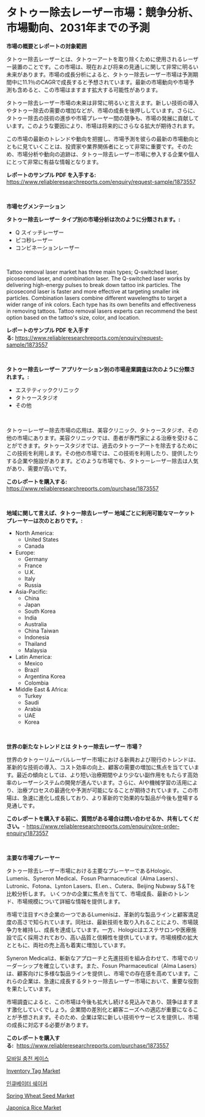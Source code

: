 <p><h1>タトゥー除去レーザー市場：競争分析、市場動向、2031年までの予測</h1></p><p><strong>市場の概要とレポートの対象範囲</strong></p>
<p><p>タトゥー除去レーザーとは、タトゥーアートを取り除くために使用されるレーザー装置のことです。この市場は、現在および将来の見通しに関して非常に明るい未来があります。市場の成長分析によると、タトゥー除去レーザー市場は予測期間中に11.1％のCAGRで成長すると予想されています。最新の市場動向や市場予測も含めると、この市場はますます拡大する可能性があります。</p><p>タトゥー除去レーザー市場の未来は非常に明るいと言えます。新しい技術の導入やタトゥー除去の需要の増加などが、市場の成長を後押ししています。さらに、タトゥー除去の技術の進歩や市場プレーヤー間の競争も、市場の発展に貢献しています。このような要因により、市場は将来的にさらなる拡大が期待されます。</p><p>この市場の最新のトレンドや動向を把握し、市場予測を彼らの最新の市場動向とともに見ていくことは、投資家や業界関係者にとって非常に重要です。そのため、市場分析や動向の追跡は、タトゥー除去レーザー市場に参入する企業や個人にとって非常に有益な情報となります。</p></p>
<p><strong>レポートのサンプル PDF を入手する:</strong> <a href="https://www.reliableresearchreports.com/enquiry/request-sample/1873557">https://www.reliableresearchreports.com/enquiry/request-sample/1873557</a></p>
<p>&nbsp;</p>
<p><strong>市場セグメンテーション</strong></p>
<p><strong>タトゥー除去レーザー タイプ別の市場分析は次のように分類されます。:</strong></p>
<p><ul><li>Q スイッチレーザー</li><li>ピコ秒レーザー</li><li>コンビネーションレーザー</li></ul></p>
<p>&nbsp;</p>
<p><p>Tattoo removal laser market has three main types; Q-switched laser, picosecond laser, and combination laser. The Q-switched laser works by delivering high-energy pulses to break down tattoo ink particles. The picosecond laser is faster and more effective at targeting smaller ink particles. Combination lasers combine different wavelengths to target a wider range of ink colors. Each type has its own benefits and effectiveness in removing tattoos. Tattoo removal lasers experts can recommend the best option based on the tattoo's size, color, and location.</p></p>
<p><strong>レポートのサンプル PDF を入手する:</strong>&nbsp;<a href="https://www.reliableresearchreports.com/enquiry/request-sample/1873557">https://www.reliableresearchreports.com/enquiry/request-sample/1873557</a></p>
<p>&nbsp;</p>
<p><strong> タトゥー除去レーザー アプリケーション別の市場産業調査は次のように分類されます。:</strong></p>
<p><ul><li>エステティッククリニック</li><li>タトゥースタジオ</li><li>その他</li></ul></p>
<p>&nbsp;</p>
<p><p>タトゥーレーザー除去市場の応用は、美容クリニック、タトゥースタジオ、その他の市場にあります。美容クリニックでは、患者が専門家による治療を受けることができます。タトゥースタジオでは、過去のタトゥーアートを除去するためにこの技術を利用します。その他の市場では、この技術を利用したり、提供したりする企業や施設があります。どのような市場でも、タトゥーレーザー除去は人気があり、需要が高いです。</p></p>
<p><strong>このレポートを購入する:</strong>&nbsp; <a href="https://www.reliableresearchreports.com/purchase/1873557">https://www.reliableresearchreports.com/purchase/1873557</a></p>
<p>&nbsp;</p>
<p><strong>地域に関して言えば、タトゥー除去レーザー 地域ごとに利用可能なマーケットプレーヤーは次のとおりです。:</strong></p>
<p><ul>
    <li>
        North America:
        <ul>
            <li>United States</li>
            <li>Canada</li>
        </ul>
    </li>
    <li>
        Europe:
        <ul>
            <li>Germany</li>
            <li>France</li>
            <li>U.K.</li>
            <li>Italy</li>
            <li>Russia</li>
        </ul>
    </li>
    <li>
        Asia-Pacific:
        <ul>
            <li>China</li>
            <li>Japan</li>
            <li>South Korea</li>
            <li>India</li>
            <li>Australia</li>
            <li>China Taiwan</li>
            <li>Indonesia</li>
            <li>Thailand</li>
            <li>Malaysia</li>
        </ul>
    </li>
    <li>
        Latin America:
        <ul>
            <li>Mexico</li>
            <li>Brazil</li>
            <li>Argentina Korea</li>
            <li>Colombia</li>
        </ul>
    </li>
    <li>
        Middle East & Africa:
        <ul>
            <li>Turkey</li>
            <li>Saudi</li>
            <li>Arabia</li>
            <li>UAE</li>
            <li>Korea</li>
        </ul>
    </li>
    </ul></p>
<p>&nbsp;</p>
<p><strong>世界の新たなトレンドとは タトゥー除去レーザー 市場？</strong></p>
<p><p>世界のタトゥーリムーバルレーザー市場における新興および現行のトレンドは、革新的な技術の導入、コスト効率の向上、顧客の需要の増加に焦点を当てています。最近の傾向としては、より短い治療期間やより少ない副作用をもたらす高効率のレーザーシステムの開発が進んでいます。さらに、AIや機械学習の活用により、治療プロセスの最適化や予測が可能になることが期待されています。この市場は、急速に進化し成長しており、より革新的で効果的な製品が今後も登場する見通しです。</p></p>
<p><strong>このレポートを購入する前に、質問がある場合は問い合わせるか、共有してください。</strong>- <a href="https://www.reliableresearchreports.com/enquiry/pre-order-enquiry/1873557">https://www.reliableresearchreports.com/enquiry/pre-order-enquiry/1873557</a></p>
<p>&nbsp;</p>
<p><strong>主要な市場プレーヤー</strong></p>
<p><p>タトゥー除去レーザー市場における主要なプレーヤーであるHologic、Lumenis、Syneron Medical、Fosun Pharmaceutical（Alma Lasers）、Lutronic、Fotona、Lynton Lasers、El.en.、Cutera、Beijing Nubway S＆Tを比較分析します。 いくつかの企業に焦点を当てて、市場成長、最新のトレンド、市場規模について詳細な情報を提供します。</p><p>市場で注目すべき企業の一つであるLumenisは、革新的な製品ラインと顧客満足度の高さで知られています。同社は、最新技術を取り入れることにより、市場競争力を維持し、成長を達成しています。一方、Hologicはエステサロンや医療施設で広く採用されており、高い品質と信頼性を提供しています。市場規模の拡大とともに、両社の売上高も着実に増加しています。</p><p>Syneron Medicalは、斬新なアプローチと先進技術を組み合わせて、市場でのリーダーシップを確立しています。また、Fosun Pharmaceutical（Alma Lasers）は、顧客向けに多様な製品ラインを提供し、市場での存在感を高めています。これらの企業は、急速に成長するタトゥー除去レーザー市場において、重要な役割を果たしています。</p><p>市場調査によると、この市場は今後も拡大し続ける見込みであり、競争はますます激化していくでしょう。企業間の差別化と顧客ニーズへの適応が重要になることが予想されます。そのため、企業は常に新しい技術やサービスを提供し、市場の成長に対応する必要があります。</p></p>
<p><strong>このレポートを購入する:</strong>&nbsp;&nbsp;<a href="https://www.reliableresearchreports.com/purchase/1873557">https://www.reliableresearchreports.com/purchase/1873557</a></p>
<p><p><a href="https://github.com/lzrvbyqzftro57/Market-Research-Report-List-1/blob/main/70961592350.md">모바일 충전 케이스</a></p><p><a href="https://github.com/mauripalmi/Market-Research-Report-List-2/blob/main/inventory-tag-market.md">Inventory Tag Market</a></p><p><a href="https://github.com/vs019sa3m8x/Market-Research-Report-List-1/blob/main/22034412351.md">인큐베이터 쉐이커</a></p><p><a href="https://military-diascia-e68.notion.site/Spring-Wheat-Seed-Market-Share-Market-New-Trends-Analysis-Report-By-Type-By-Application-By-End-u-4a121024695444ebb46491c08b1b7399">Spring Wheat Seed Market</a></p><p><a href="https://github.com/nicoletavirag/Market-Research-Report-List-2/blob/main/japonica-rice-market.md">Japonica Rice Market</a></p></p>